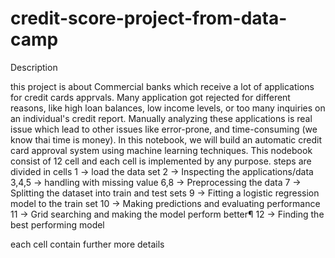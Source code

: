 # credit-score-project-from-data-camp
Description

this project is about Commercial banks  which receive a lot of applications for credit cards apprvals. Many application got rejected for different reasons, like high loan balances, low income levels, or too many inquiries on an individual's credit report.
Manually analyzing these applications is real issue which lead to other issues like  error-prone, and time-consuming (we know thai time is money). 
In this notebook, we will build an automatic credit card approval system using machine learning techniques.
This nodebook consist of 12 cell and each cell is implemented by any purpose.
steps are divided in cells
1     -> load the data set
2     -> Inspecting the applications/data
3,4,5 -> handling with missing value
6,8   -> Preprocessing the data 
7     -> Splitting the dataset into train and test sets
9     -> Fitting a logistic regression model to the train set
10    -> Making predictions and evaluating performance
11    -> Grid searching and making the model perform better¶
12    -> Finding the best performing model

each cell contain further  more details 
